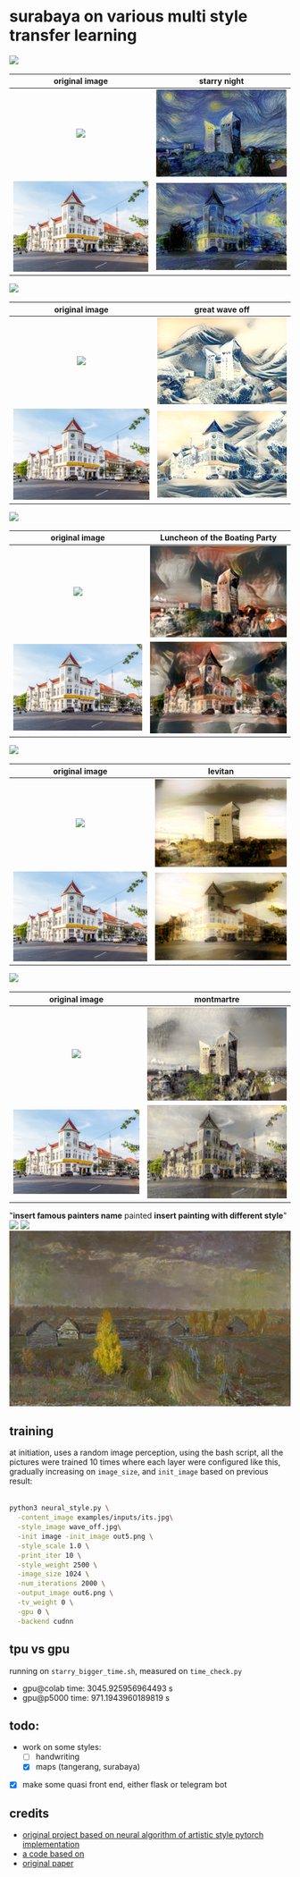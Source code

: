 # surabaya on various multi style transfer learning

![](https://cdn.shopify.com/s/files/1/0627/1477/products/Starry_Night_03d43ad7-d879-40ef-8525-5f3c38918acc_grande.jpg?v=1542461422)


original image |  starry night
:-------------------------:|:-------------------------:
![](https://www.its.ac.id/wp-content/uploads/2019/07/Gambar24-1024x683.jpg)  |  ![](img/its.png)
![](/img/../examples/inputs/surabaya.jpg)  |  ![](img/out6.png)

![](https://upload.wikimedia.org/wikipedia/commons/a/a5/Tsunami_by_hokusai_19th_century.jpg)


original image | great wave off
:-------------------------:|:-------------------------:
![](https://www.its.ac.id/wp-content/uploads/2019/07/Gambar24-1024x683.jpg)  |  ![](img/its_wave.png)
![](/img/../examples/inputs/surabaya.jpg)  |  ![](img/surabaya_waveoff.png)


![](https://upload.wikimedia.org/wikipedia/commons/8/8d/Pierre-Auguste_Renoir_-_Luncheon_of_the_Boating_Party_-_Google_Art_Project.jpg)


original image | Luncheon of the Boating Party
:-------------------------:|:-------------------------:
![](https://www.its.ac.id/wp-content/uploads/2019/07/Gambar24-1024x683.jpg)  |  ![](img/its_luncheon.png)
![](/img/../examples/inputs/surabaya.jpg)  |  ![](img/surabaya_luncheon.png)

![](https://upload.wikimedia.org/wikipedia/commons/5/56/Isaak_Ilitsch_Lewitan_005.jpg)


original image | levitan
:-------------------------:|:-------------------------:
![](https://www.its.ac.id/wp-content/uploads/2019/07/Gambar24-1024x683.jpg)  |  ![](img/its_levitan.png)
![](/img/../examples/inputs/surabaya.jpg)  |  ![](img/surabaya_levitan.png)

![](https://upload.wikimedia.org/wikipedia/commons/f/ff/Camille_Pissarro_-_Boulevard_Montmartre%2C_Spring_-_Google_Art_Project.jpg)

original image | montmartre
:-------------------------:|:-------------------------:
![](https://www.its.ac.id/wp-content/uploads/2019/07/Gambar24-1024x683.jpg)  |  ![](img/its_montmartre.png)
![](/img/../examples/inputs/surabaya.jpg)  |  ![](img/surabaya_montmartre.png)


"**insert famous painters name** painted **insert painting with different style**"
![](https://upload.wikimedia.org/wikipedia/commons/thumb/c/c6/Isaac_Levitan_-_Golden_autumn._Slobodka_-_Google_Art_Project.jpg/1600px-Isaac_Levitan_-_Golden_autumn._Slobodka_-_Google_Art_Project.jpg)
![](https://upload.wikimedia.org/wikipedia/commons/6/66/Claude_Monet_-_The_Water_Lilies_-_Setting_Sun_-_Google_Art_Project.jpg)
![](img/painting_on_painting.png)

## training
at initiation, uses a random image perception,
using the bash script, all the pictures were trained 10 times where each layer were configured like this, gradually increasing on `image_size`, and `init_image` based on previous result:


```bash

python3 neural_style.py \
  -content_image examples/inputs/its.jpg\
  -style_image wave_off.jpg\
  -init image -init_image out5.png \
  -style_scale 1.0 \
  -print_iter 10 \
  -style_weight 2500 \
  -image_size 1024 \
  -num_iterations 2000 \
  -output_image out6.png \
  -tv_weight 0 \
  -gpu 0 \
  -backend cudnn

```


## tpu vs gpu
running on `starry_bigger_time.sh`, measured on `time_check.py`
- gpu@colab time: 3045.925956964493 s
- gpu@p5000 time: 971.1943960189819 s



## todo:
- work on some styles:
    - [ ] handwriting
    - [x] maps (tangerang, surabaya)
- [x] make some quasi front end, either flask or telegram bot
## credits
- [original project based on neural algorithm of artistic style pytorch implementation](https://github.com/ProGamerGov/neural-style-pt)
- [a code based on](https://github.com/jcjohnson/neural-style)
- [original paper](http://arxiv.org/abs/1508.06576)
